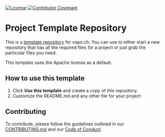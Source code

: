 [![License](https://img.shields.io/badge/License-Apache_2.0-blue.svg)](https://opensource.org/licenses/Apache-2.0)
[![Contributor Covenant](https://img.shields.io/badge/Contributor%20Covenant-2.1-4baaaa.svg)](./CODE_OF_CONDUCT.md)


# Project Template Repository

This is a [template repository](https://docs.github.com/en/repositories/creating-and-managing-repositories/creating-a-repository-from-a-template) for ospo.ch. You can use to either start a new repository that has all the required files for a project or just grab the particular files you need. 

This template uses the Apache license as a default.

## How to use this template

1. Click **Use this template** and create a copy of this repository.
2. Customize the README.md and any other file for your project

## Contributing

To contribute, please follow the guidelines outlined in our [CONTRIBUTING.md](./CONTRIBUTING.md) and our [Code of Conduct](./CODE_OF_CONDUCT.md).


